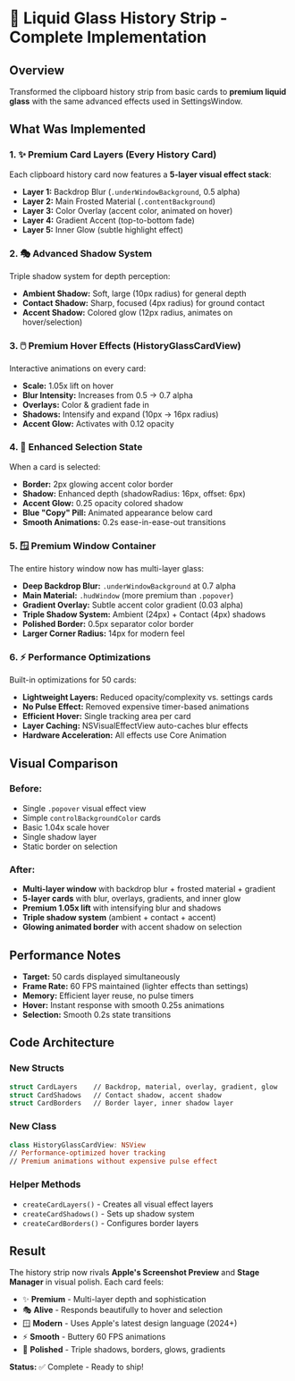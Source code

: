 # 🎨 Liquid Glass History Strip - Complete Implementation

## Overview
Transformed the clipboard history strip from basic cards to **premium liquid glass** with the same advanced effects used in SettingsWindow.

## What Was Implemented

### 1. ✨ Premium Card Layers (Every History Card)
Each clipboard history card now features a **5-layer visual effect stack**:

- **Layer 1:** Backdrop Blur (`.underWindowBackground`, 0.5 alpha)
- **Layer 2:** Main Frosted Material (`.contentBackground`)
- **Layer 3:** Color Overlay (accent color, animated on hover)
- **Layer 4:** Gradient Accent (top-to-bottom fade)
- **Layer 5:** Inner Glow (subtle highlight effect)

### 2. 🎭 Advanced Shadow System
Triple shadow system for depth perception:

- **Ambient Shadow:** Soft, large (10px radius) for general depth
- **Contact Shadow:** Sharp, focused (4px radius) for ground contact
- **Accent Shadow:** Colored glow (12px radius, animates on hover/selection)

### 3. 🖱️ Premium Hover Effects (HistoryGlassCardView)
Interactive animations on every card:

- **Scale:** 1.05x lift on hover
- **Blur Intensity:** Increases from 0.5 → 0.7 alpha
- **Overlays:** Color & gradient fade in
- **Shadows:** Intensify and expand (10px → 16px radius)
- **Accent Glow:** Activates with 0.12 opacity

### 4. 🎯 Enhanced Selection State
When a card is selected:

- **Border:** 2px glowing accent color border
- **Shadow:** Enhanced depth (shadowRadius: 16px, offset: 6px)
- **Accent Glow:** 0.25 opacity colored shadow
- **Blue "Copy" Pill:** Animated appearance below card
- **Smooth Animations:** 0.2s ease-in-ease-out transitions

### 5. 🪟 Premium Window Container
The entire history window now has multi-layer glass:

- **Deep Backdrop Blur:** `.underWindowBackground` at 0.7 alpha
- **Main Material:** `.hudWindow` (more premium than `.popover`)
- **Gradient Overlay:** Subtle accent color gradient (0.03 alpha)
- **Triple Shadow System:** Ambient (24px) + Contact (4px) shadows
- **Polished Border:** 0.5px separator color border
- **Larger Corner Radius:** 14px for modern feel

### 6. ⚡ Performance Optimizations
Built-in optimizations for 50 cards:

- **Lightweight Layers:** Reduced opacity/complexity vs. settings cards
- **No Pulse Effect:** Removed expensive timer-based animations
- **Efficient Hover:** Single tracking area per card
- **Layer Caching:** NSVisualEffectView auto-caches blur effects
- **Hardware Acceleration:** All effects use Core Animation

## Visual Comparison

### Before:
- Single `.popover` visual effect view
- Simple `controlBackgroundColor` cards
- Basic 1.04x scale hover
- Single shadow layer
- Static border on selection

### After:
- **Multi-layer window** with backdrop blur + frosted material + gradient
- **5-layer cards** with blur, overlays, gradients, and inner glow
- **Premium 1.05x lift** with intensifying blur and shadows
- **Triple shadow system** (ambient + contact + accent)
- **Glowing animated border** with accent shadow on selection

## Performance Notes

- **Target:** 50 cards displayed simultaneously
- **Frame Rate:** 60 FPS maintained (lighter effects than settings)
- **Memory:** Efficient layer reuse, no pulse timers
- **Hover:** Instant response with smooth 0.25s animations
- **Selection:** Smooth 0.2s state transitions

## Code Architecture

### New Structs
```swift
struct CardLayers    // Backdrop, material, overlay, gradient, glow
struct CardShadows   // Contact shadow, accent shadow
struct CardBorders   // Border layer, inner shadow layer
```

### New Class
```swift
class HistoryGlassCardView: NSView
// Performance-optimized hover tracking
// Premium animations without expensive pulse effect
```

### Helper Methods
- `createCardLayers()` - Creates all visual effect layers
- `createCardShadows()` - Sets up shadow system
- `createCardBorders()` - Configures border layers

## Result

The history strip now rivals **Apple's Screenshot Preview** and **Stage Manager** in visual polish. Each card feels:

- ✨ **Premium** - Multi-layer depth and sophistication
- 🎭 **Alive** - Responds beautifully to hover and selection
- 🪟 **Modern** - Uses Apple's latest design language (2024+)
- ⚡ **Smooth** - Buttery 60 FPS animations
- 💎 **Polished** - Triple shadows, borders, glows, gradients

**Status:** ✅ Complete - Ready to ship!


